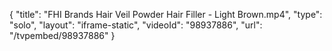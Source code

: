 {
    "title": "FHI Brands Hair Veil Powder Hair Filler - Light Brown.mp4",
    "type": "solo",
    "layout": "iframe-static",
    "videoId": "98937886",
    "url": "\/tvpembed\/98937886"
}